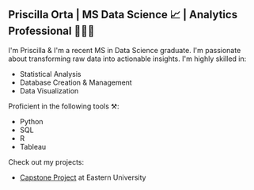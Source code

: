 ## Priscilla Orta | MS Data Science 📈 | Analytics Professional 👩🏽‍💻

I'm Priscilla & I'm a recent MS in Data Science graduate. I'm passionate about transforming raw data into actionable insights.
I'm highly skilled in:

- Statistical Analysis
- Database Creation & Management
- Data Visualization

 Proficient in the following tools ⚒️:
 -  Python
 -  SQL
 -  R
 -  Tableau

Check out my projects:
- [Capstone Project](https://github.com/priscillaorta/capstone) at Eastern University


  

<!--
**priscillaorta/priscillaorta** is a ✨ _special_ ✨ repository because its `README.md` (this file) appears on your GitHub profile.

Here are some ideas to get you started:

- 🔭 I’m currently working on ...
- 🌱 I’m currently learning ...
- 👯 I’m looking to collaborate on ...
- 🤔 I’m looking for help with ...
- 💬 Ask me about ...
- 📫 How to reach me: ...
- 😄 Pronouns: ...
- ⚡ Fun fact: ...
-->
